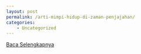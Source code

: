 ```yaml
---
layout: post
permalink: /arti-mimpi-hidup-di-zaman-penjajahan/
categories:
    - Uncategorized
---
```


[Baca Selengkapnya](/03)